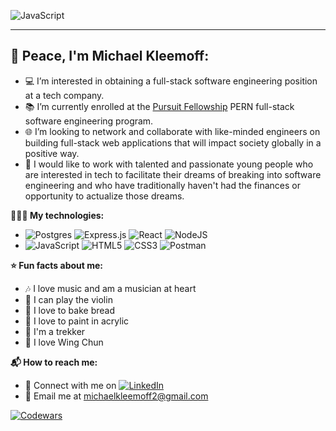 <!-- ![myGitHub-banner](https://thumbs.dreamstime.com/z/web-programming-banner-technology-concept-people-connections-internet-business-mixed-media-219287770.jpg) -->

![JavaScript](https://i.pinimg.com/originals/71/ee/32/71ee32577432648f9e45fbd63b2cf261.jpg)

___

## 🖖 Peace, I'm Michael Kleemoff:

- 💻 I’m interested in obtaining a full-stack software engineering position at a tech company.
- 📚 I’m currently enrolled at the [Pursuit Fellowship](https://www.pursuit.org/) PERN full-stack software engineering program. 
- 🌐 I’m looking to network and collaborate with like-minded engineers on building full-stack web applications that will impact society globally in a positive way.
- 🎒 I would like to work with talented and passionate young people who are interested in tech to facilitate their dreams of breaking into software engineering and who have traditionally haven't had the finances or opportunity to actualize those dreams.

**👨🏽‍💻 My technologies:**

- ![Postgres](https://img.shields.io/badge/postgres-%23316192.svg?style=for-the-badge&logo=postgresql&logoColor=white) ![Express.js](https://img.shields.io/badge/express.js-%23404d59.svg?style=for-the-badge&logo=express&logoColor=%2361DAFB) ![React](https://img.shields.io/badge/react-%2320232a.svg?style=for-the-badge&logo=react&logoColor=%2361DAFB) ![NodeJS](https://img.shields.io/badge/node.js-6DA55F?style=for-the-badge&logo=node.js&logoColor=white)
- ![JavaScript](https://img.shields.io/badge/javascript-%23323330.svg?style=for-the-badge&logo=javascript&logoColor=%23F7DF1E) ![HTML5](https://img.shields.io/badge/html5-%23E34F26.svg?style=for-the-badge&logo=html5&logoColor=white) ![CSS3](https://img.shields.io/badge/css3-%231572B6.svg?style=for-the-badge&logo=css3&logoColor=white) ![Postman](https://img.shields.io/badge/Postman-FF6C37?style=for-the-badge&logo=postman&logoColor=white)

**⭐️ Fun facts about me:**

- 🎶 I love music and am a musician at heart
- 🎻 I can play the violin
- 🍞 I love to bake bread
- 🎨 I love to paint in acrylic
- 🖖 I'm a trekker 
- 👊 I love Wing Chun

**📬 How to reach me:**

- 💼 Connect with me on [![LinkedIn](https://img.shields.io/badge/linkedin-%230077B5.svg?style=for-the-badge&logo=linkedin&logoColor=white)](https://www.linkedin.com/in/michael-kleemoff-jr)
- 📧 Email me at michaelkleemoff2@gmail.com

[![Codewars](https://www.codewars.com/users/MichaelKleemoff/badges/large)](https://www.codewars.com/users/MichaelKleemoff)
